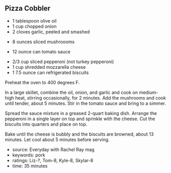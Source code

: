Pizza Cobbler
-------------

- 1 tablespoon olive oil
- 1 cup chopped onion
- 2 cloves garlic, peeled and smashed
<!-- -->
- 8 ounces sliced mushroooms
<!-- -->
- 12 ounce can tomato sauce
<!-- -->
- 2/3 cup sliced pepperoni (not turkey pepperoni)
- 1 cup shredded mozzarella cheese
- 1 7.5 ounce can refrigerated biscuits

Preheat the oven to 400 degrees F.

In a large skillet, combine the oil, onion, and garlic and cook on
medium-high heat, stirring occasionally, for 2 minutes.  Add the
mushrooms and cook until tender, about 5 minutes.  Stir in the tomato
sauce and bring to a simmer.

Spread the sauce mixture in a greased 2-quart baking dish.  Arrange
the pepperoni in a single layer on top and sprinkle with the cheese.
Cut the biscuits into quarters and place on top.

Bake until the cheese is bubbly and the biscuits are browned, about 13
minutes.  Let cool about 5 minutes before serving.

- source: Everyday with Rachel Ray mag
- keywords: pork
- ratings: Liz-?, Tom-8, Kyle-8, Skylar-8
- time: 35 minutes
